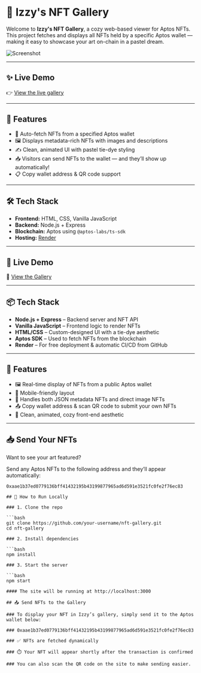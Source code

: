 # 🌈 Izzy's NFT Gallery

Welcome to **Izzy's NFT Gallery**, a cozy web-based viewer for Aptos NFTs. This project fetches and displays all NFTs held by a specific Aptos wallet — making it easy to showcase your art on-chain in a pastel dream.

![Screenshot](https://emerald-urban-meadowlark-587.mypinata.cloud/ipfs/bafkreigma6an5tbpgvrhrgfwpn5x6ynw67w2eyy7arlqolzmftjv3huns4) 

---

## ✨ Live Demo

👉 [View the live gallery](https://nft-gallery-mwmh.onrender.com)

---

## 🎨 Features

- 🌟 Auto-fetch NFTs from a specified Aptos wallet
- 🖼 Displays metadata-rich NFTs with images and descriptions
- ✍️ Clean, animated UI with pastel tie-dye styling
- 📥 Visitors can send NFTs to the wallet — and they’ll show up automatically!
- 📋 Copy wallet address & QR code support

---

## 🛠 Tech Stack

- **Frontend:** HTML, CSS, Vanilla JavaScript
- **Backend:** Node.js + Express
- **Blockchain:** Aptos using `@aptos-labs/ts-sdk`
- **Hosting:** [Render](https://render.com)

---

## 🚀 Live Demo

🔗 [View the Gallery](https://nft-gallery-mwmh.onrender.com/)

---

## 📦 Tech Stack

- **Node.js + Express** – Backend server and NFT API
- **Vanilla JavaScript** – Frontend logic to render NFTs
- **HTML/CSS** – Custom-designed UI with a tie-dye aesthetic
- **Aptos SDK** – Used to fetch NFTs from the blockchain
- **Render** – For free deployment & automatic CI/CD from GitHub

---

## 🎨 Features

- 🖼️ Real-time display of NFTs from a public Aptos wallet
- 📱 Mobile-friendly layout
- 🧾 Handles both JSON metadata NFTs and direct image NFTs
- 📤 Copy wallet address & scan QR code to submit your own NFTs
- 🧼 Clean, animated, cozy front-end aesthetic

---

## 📥 Send Your NFTs

Want to see your art featured?

Send any Aptos NFTs to the following address and they’ll appear automatically:

```text
0xaae1b37ed0779136bff41432195b43199877965ad6d591e3521fc0fe2f76ec83

## 🚀 How to Run Locally

### 1. Clone the repo

```bash
git clone https://github.com/your-username/nft-gallery.git
cd nft-gallery

### 2. Install dependencies

```bash
npm install

### 3. Start the server

```bash
npm start

#### The site will be running at http://localhost:3000

## 📤 Send NFTs to the Gallery

### To display your NFT in Izzy’s gallery, simply send it to the Aptos wallet below:

### 0xaae1b37ed0779136bff41432195b43199877965ad6d591e3521fc0fe2f76ec83

### ✅ NFTs are fetched dynamically

### ⏱️ Your NFT will appear shortly after the transaction is confirmed

### You can also scan the QR code on the site to make sending easier.




